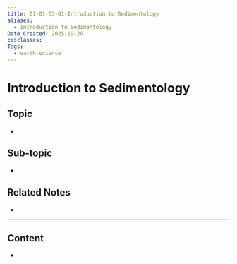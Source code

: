 ```yaml
---
title: 01-01-03-01-Introduction to Sedimentology
aliases:
  - Introduction to Sedimentology
Date Created: 2025-10-20
cssclasses:
Tags:
  - earth-science
---
```


# Introduction to Sedimentology

## Topic

-

## Sub-topic

-

## Related Notes

-

---

## Content

-
